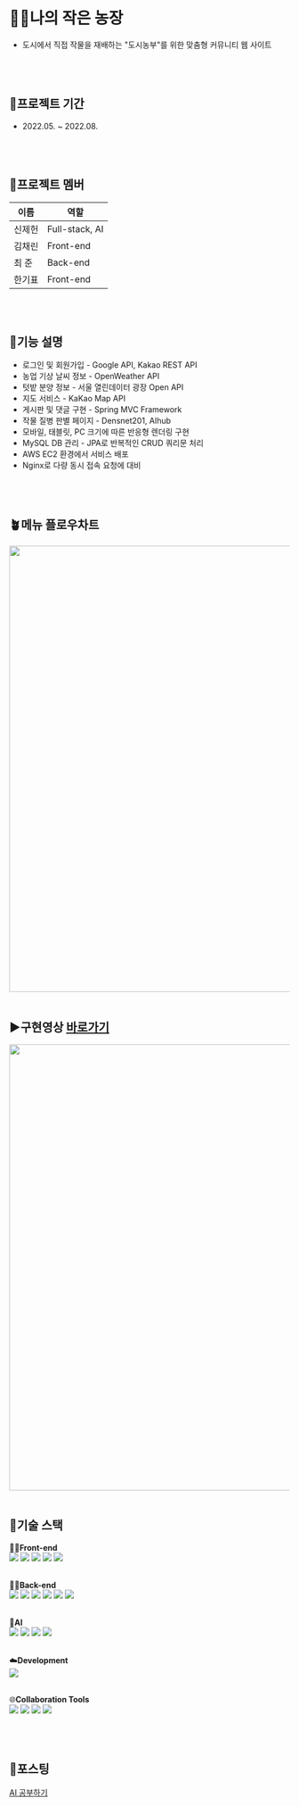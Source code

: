 # 🧑‍🌾나의 작은 농장
* 도시에서 직접 작물을 재배하는 "도시농부"를 위한 맞춤형 커뮤니티 웹 사이트
<br></br><br></br>

## 📅프로젝트 기간
* 2022.05. ~ 2022.08.
<br></br><br></br>

## 🙋프로젝트 멤버
**이름** | **역할**
---|---
신제헌 | Full-stack, AI
김채린 | Front-end
최 준 | Back-end
한기표 | Front-end

<br></br>

## 🔎기능 설명
* 로그인 및 회원가입 - Google API, Kakao REST API
* 농업 기상 날씨 정보 - OpenWeather API
* 텃밭 분양 정보 - 서울 열린데이터 광장 Open API
* 지도 서비스 - KaKao Map API
* 게시판 및 댓글 구현 - Spring MVC Framework
* 작물 질병 판별 페이지 - Densnet201, AIhub
* 모바일, 태블릿, PC 크기에 따른 반응형 렌더링 구현
* MySQL DB 관리 - JPA로 반복적인 CRUD 쿼리문 처리
* AWS EC2 환경에서 서비스 배포
* Nginx로 다량 동시 접속 요청에 대비
<br></br><br></br>

## 🪴메뉴 플로우차트
<img width="800px" src="https://user-images.githubusercontent.com/119592771/206513636-7db48c6e-4d48-4558-8922-c6d57667eddd.png"/>
<br></br>

## ▶️구현영상 [바로가기](https://youtu.be/t5JLmfpcW5Q)
<img width="800px" src="https://user-images.githubusercontent.com/119592771/206479353-1dc98494-19a3-4073-98ec-e581da2e81e3.gif"/>
<br></br>

## 📌기술 스택
👩‍💻**Front-end**   
<img src="https://img.shields.io/badge/HTML5-E34F26?style=flat-square&logo=html5&logoColor=white"/>
<img src="https://img.shields.io/badge/CSS-1572B6?style=flat-square&logo=css3&logoColor=white"/> 
<img src="https://img.shields.io/badge/JavaScript-F7DF1E?style=flat-square&logo=javascript&logoColor=white"/> 
<img src="https://img.shields.io/badge/jQuery-0769AD?style=flat-square&logo=jquery&logoColor=white"/> 
<img src="https://img.shields.io/badge/Bootstrap-7952B3?style=flat-square&logo=bootstrap&logoColor=white"/>
<br></br>

👨‍💻**Back-end**   
<img src="https://img.shields.io/badge/Java-007396?style=flat&logo=OpenJDK&logoColor=white"/>
<img src="https://img.shields.io/badge/Spring Boot-6DB33F?style=flat-square&logo=springboot&logoColor=white"/>
<img src="https://img.shields.io/badge/MySQL-4479A1?style=flat-square&logo=mysql&logoColor=white"/>
<img src="https://img.shields.io/badge/Gradle-02303A?style=flat-square&logo=gradle&logoColor=white"/>
<img src="https://img.shields.io/badge/Thymeleaf-005F0F?style=flat-square&logo=thyeleaf&logoColor=white"/>
<img src="https://img.shields.io/badge/NGINX-009639?style=flat-square&logo=nginx&logoColor=white"/>
<br></br>

🤖**AI**   
<img src="https://img.shields.io/badge/Python-3776AB?style=flat-square&logo=python&logoColor=white"/>
<img src="https://img.shields.io/badge/Flask-000000?style=flat-square&logo=flask&logoColor=white"/>
<img src="https://img.shields.io/badge/Densnet201-ED2761?style=flat-square&logo=densnet201&logoColor=white"/>
<img src="https://img.shields.io/badge/PyTorch-EE4C2C?style=flat-square&logo=pytorch&logoColor=white"/>
<br></br>

☁️**Development**   
<img src="https://img.shields.io/badge/Amazon AWS-232F3E?style=flat-square&logo=amazonaws&logoColor=white"/>
<br></br>

🌐**Collaboration Tools**   
<img src="https://img.shields.io/badge/Git-F05032?style=flat-square&logo=git&logoColor=white"/>
<img src="https://img.shields.io/badge/GitHub-181717?style=flat-square&logo=github&logoColor=white"/>
<img src="https://img.shields.io/badge/Notion-000000?style=flat-square&logo=notion&logoColor=white"/>
<img src="https://img.shields.io/badge/Slack-4A154B?style=flat-square&logo=slack&logoColor=white"/>
<br></br><br></br>

## 📝포스팅
[AI 공부하기](https://screeching-tennis-202.notion.site/a0d0ea9815bc4b919f4af8f44e221060)
<br></br>

